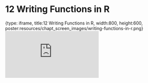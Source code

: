 # 12 Writing Functions in R
 
{type: iframe, title:12 Writing Functions in R, width:800, height:600, poster:resources/chapt_screen_images/writing-functions-in-r.png}
![](https://datatrail-jhu.github.io/05_R/no_toc/writing-functions-in-r.html)
 

 
